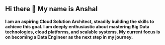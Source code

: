 ## Hi there 👋 My name is Anshal

#### I am an aspiring Cloud Solution Architect, steadily building the skills to achieve this goal. I am deeply enthusiastic about mastering Big Data technologies, cloud platforms, and scalable systems. My current focus is on becoming a Data Engineer as the next step in my journey.

<!--
**anshalchopra/anshalchopra** is a ✨ _special_ ✨ repository because its `README.md` (this file) appears on your GitHub profile.

Here are some ideas to get you started:

- 🔭 I’m currently working on ...
- 🌱 I’m currently learning ...
- 👯 I’m looking to collaborate on ...
- 🤔 I’m looking for help with ...
- 💬 Ask me about ...
- 📫 How to reach me: ...
- 😄 Pronouns: ...
- ⚡ Fun fact: ...
-->
